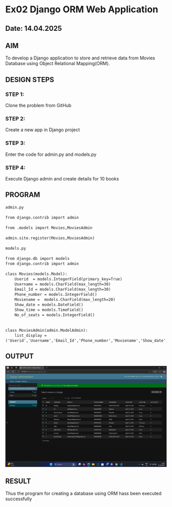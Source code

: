# Ex02 Django ORM Web Application
## Date: 14.04.2025

## AIM
To develop a Django application to store and retrieve data from Movies Database using Object Relational Mapping(ORM).


## DESIGN STEPS

### STEP 1:
Clone the problem from GitHub

### STEP 2:
Create a new app in Django project

### STEP 3:
Enter the code for admin.py and models.py

### STEP 4:
Execute Django admin and create details for 10 books

## PROGRAM
```
admin.py

from django.contrib import admin

from .models import Movies,MoviesAdmin

admin.site.register(Movies,MoviesAdmin)
 
models.py

from django.db import models
from django.contrib import admin

class Movies(models.Model):
    Userid  = models.IntegerField(primary_key=True)
    Username = models.CharField(max_length=30)
    Email_Id = models.CharField(max_length=30)
    Phone_number = models.IntegerField()
    Moviename =  models.CharField(max_length=20)
    Show_date = models.DateField()
    Show_time = models.TimeField()
    No_of_seats = models.IntegerField()


class MoviesAdmin(admin.ModelAdmin):
    list_display = ('Userid','Username','Email_Id','Phone_number','Moviename','Show_date','Show_time','No_of_seats')
```



## OUTPUT
![alt text](<Screenshot 2025-04-14 132852.png>)


## RESULT
Thus the program for creating a database using ORM hass been executed successfully
